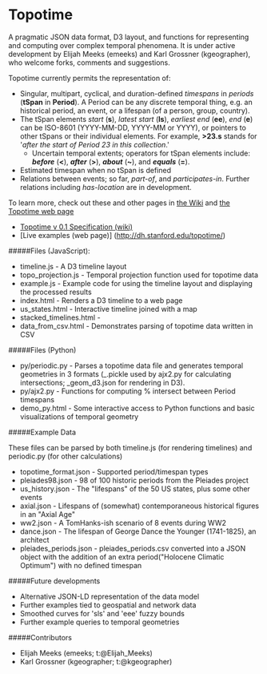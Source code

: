 Topotime
========

A pragmatic JSON data format, D3 layout, and functions for representing and computing over complex temporal phenomena. It is under active development by Elijah Meeks (emeeks) and Karl Grossner (kgeographer), who welcome forks, comments and suggestions.


Topotime currently permits the representation of:

* Singular, multipart, cyclical, and duration-defined _timespans_ in _periods_ (**tSpan** in **Period**). A Period can be any discrete temporal thing, e.g. an historical period, an event, or a lifespan (of a person, group, country).
* The tSpan elements _start_ (**s**), _latest start_ (**ls**), _earliest end_ (**ee**), _end_ (**e**) can be ISO-8601 (YYYY-MM-DD, YYYY-MM or YYYY), or pointers to other tSpans or their individual elements. For example, **>23.s** stands for '_after the start of Period 23 in this collection_.' 
  * Uncertain temporal extents; operators for tSpan elements include: **_before_** (**<**), **_after_** (**>**), **_about_** (**~**), and **_equals_** (**=**). 
* Estimated timespan when no tSpan is defined
* Relations between events; so far, _part-of_, and _participates-in_. Further relations including _has-location_ are in development.

To learn more, check out these and other pages in [the Wiki](https://github.com/ComputingPlace/topotime/wiki) and [the Topotime web page](dh.stanford.edu/topotime)

* [Topotime v 0.1 Specification (wiki)](https://github.com/ComputingPlace/topotime/wiki/Topotime-v-0.1-specification)
* [Live examples (web page)] (http://dh.stanford.edu/topotime/)

#####Files (JavaScript):

* timeline.js - A D3 timeline layout
* topo\_projection.js - Temporal projection function used for topotime data
* example.js - Example code for using the timeline layout and displaying the processed results
* index.html - Renders a D3 timeline to a web page
* us_states.html - Interactive timeline joined with a map
* stacked_timelines.html - 
* data_from_csv.html - Demonstrates parsing of topotime data written in CSV

#####Files (Python)
* py/periodic.py - Parses a topotime data file and generates temporal geometries in 3 formats (\_.pickle used by ajx2.py for calculating intersections; \_geom_d3.json for rendering in D3).
* py/ajx2.py - Functions for computing % intersect between Period timespans
* demo_py.html - Some interactive access to Python functions and basic visualizations of temporal geometry

#####Example Data

These files can be parsed by both timeline.js (for rendering timelines) and periodic.py (for other calculations)
* topotime_format.json - Supported period/timespan types
* pleiades98.json - 98 of 100 historic periods from the Pleiades project
* us_history.json - The "lifespans" of the 50 US states, plus some other events
* axial.json - Lifespans of (somewhat) contemporaneous historical figures in an "Axial Age"
* ww2.json - A TomHanks-ish scenario of 8 events during WW2
* dance.json - The lifespan of George Dance the Younger (1741-1825), an architect
* pleiades\_periods.json - pleiades\_periods.csv converted into a JSON object with the addition of an extra period("Holocene Climatic Optimum") with no defined timespan


#####Future developments
* Alternative JSON-LD representation of the data model
* Further examples tied to geospatial and network data
* Smoothed curves for 'sls' and 'eee' fuzzy bounds
* Further example queries to temporal geometries

#####Contributors
* Elijah Meeks (emeeks; t:@Elijah_Meeks)
* Karl Grossner (kgeographer; t:@kgeographer)
